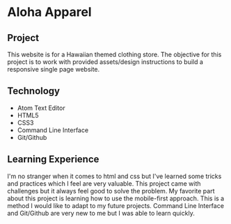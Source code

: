 Aloha Apparel
======

## Project
This website is for a Hawaiian themed clothing store. The objective for this project is to work with provided assets/design instructions to build a responsive single page website.

## Technology
* Atom Text Editor
* HTML5
* CSS3
* Command Line Interface
* Git/Github

## Learning Experience
I'm no stranger when it comes to html and css but I've learned some tricks and practices which I feel are very valuable. This project came with challenges but it always feel good to solve the problem. My favorite part about this project is learning how to use the mobile-first approach. This is a method I would like to adapt to my future projects. Command Line Interface and Git/Github are very new to me but I was able to learn quickly. 
